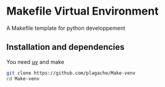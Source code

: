 # Makefile Virtual Environment
A Makefile template for python developpement

## Installation and dependencies
You need [uv](https://github.com/astral-sh/uv?tab=readme-ov-file#uv) and make

```bash
git clone https://github.com/plagache/Make-venv
cd Make-venv
```

